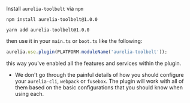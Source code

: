 
Install ```aurelia-toolbelt``` via ```npm```

```shell
npm install aurelia-toolbelt@1.0.0
```
```shell
yarn add aurelia-toolbelt@1.0.0
```

then use it in your ```main.ts``` or ```boot.ts``` like the following:

```js
aurelia.use.plugin(PLATFORM.moduleName('aurelia-toolbelt'));
```


this way you've enabled all the features and services within the plugin.

* We don't go through the painful details of how you should configure your  ```aurelia-cli```, ```webpack``` or ```fusebox```. The plugin will work with all of them based on the basic configurations that you should know when using each.
